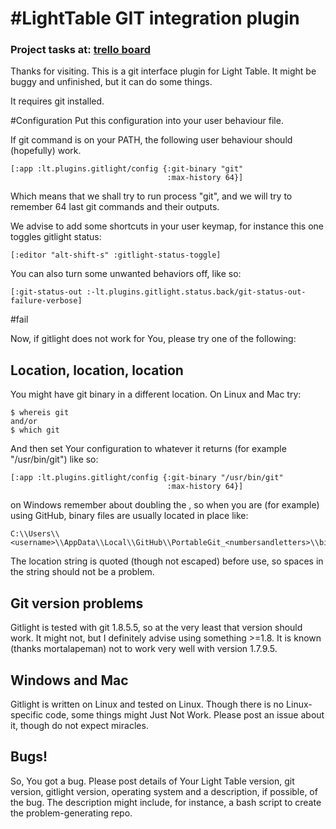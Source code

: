 #LightTable GIT integration plugin
=================================
### Project tasks at: [trello board](https://trello.com/b/kg27zMc3/lighttable-gitlight)

Thanks for visiting.  This is a git interface plugin for Light Table.  It might
be buggy and unfinished, but it can do some things.

It requires git installed.


#Configuration
Put this configuration into your user behaviour file.

If git command is on your PATH, the following user behaviour should (hopefully) work.

    [:app :lt.plugins.gitlight/config {:git-binary "git"
                                       :max-history 64}]

Which means that we shall try to run process "git", and we will try to remember
64 last git commands and their outputs.

We advise to add some shortcuts in your user keymap, for instance this one
toggles gitlight status:

    [:editor "alt-shift-s" :gitlight-status-toggle]

You can also turn some unwanted behaviors off, like so:

    [:git-status-out :-lt.plugins.gitlight.status.back/git-status-out-failure-verbose]

#fail

Now, if gitlight does not work for You, please try one of the following:

Location, location, location
----------------------------
You might have git binary in a different location.
On Linux and Mac try:

    $ whereis git
    and/or
    $ which git

And then set Your configuration to whatever it returns (for example
"/usr/bin/git") like so:

    [:app :lt.plugins.gitlight/config {:git-binary "/usr/bin/git"
                                       :max-history 64}]

on Windows remember about doubling the \, so when you are (for example) using
GitHub, binary files are usually located in place like:

    C:\\Users\\<username>\\AppData\\Local\\GitHub\\PortableGit_<numbersandletters>\\bin\\git.exe

The location string is quoted (though not escaped) before use, so spaces in the
string should not be a problem.


Git version problems
--------------------

Gitlight is tested with git 1.8.5.5, so at the very least that version should
work.  It might not, but I definitely advise using something >=1.8.  It is
known (thanks mortalapeman) not to work very well with version 1.7.9.5.


Windows and Mac
---------------

Gitlight is written on Linux and tested on Linux.  Though there is no
Linux-specific code, some things might Just Not Work.  Please post an issue
about it, though do not expect miracles.


Bugs!
-----

So, You got a bug.  Please post details of Your Light Table version, git
version, gitlight version, operating system and a description, if possible, of
the bug.  The description might include, for instance, a bash script to create
the problem-generating repo.
